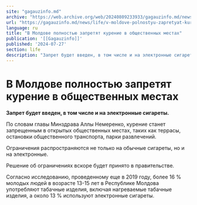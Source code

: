 ```yaml
---
site: "gagauzinfo.md"
archive: "https://web.archive.org/web/20240809233933/gagauzinfo.md/news/life/v-moldove-polnostyu-zapretyat-kurenie-v-obschestvennih-mestah"
url: "https://gagauzinfo.md/news/life/v-moldove-polnostyu-zapretyat-kurenie-v-obschestvennih-mestah"
language: ru
title: "В Молдове полностью запретят курение в общественных местах"
publication: '[[Gagauzinfo]]'
published: '2024-07-27'
section: life
description: "Запрет будет введен, в том числе и на электронные сигареты."
---
```


# В Молдове полностью запретят курение в общественных местах

**Запрет будет введен, в том числе и на электронные сигареты.**

По словам главы Минздрава Аллы Немеренко, курение станет запрещенным в открытых общественных местах, таких как террасы, остановки общественного транспорта, парки развлечений.

Ограничения распространяются не только на обычные сигареты, но и на электронные.

Решение об ограничениях вскоре будет принято в правительстве.

Согласно исследованию, проведенному еще в 2019 году, более 16 % молодых людей в возрасте 13-15 лет в Республике Молдова употребляют табачные изделия, включая нагреваемые табачные изделия, а около 13 % используют электронные сигареты.